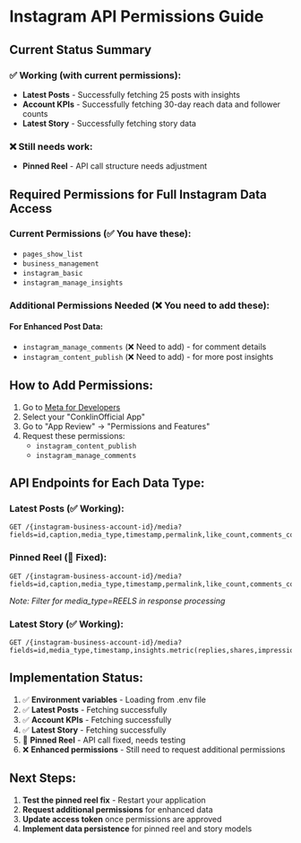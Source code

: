 # Instagram API Permissions Guide

## Current Status Summary

### ✅ Working (with current permissions):
- **Latest Posts** - Successfully fetching 25 posts with insights
- **Account KPIs** - Successfully fetching 30-day reach data and follower counts
- **Latest Story** - Successfully fetching story data

### ❌ Still needs work:
- **Pinned Reel** - API call structure needs adjustment

## Required Permissions for Full Instagram Data Access

### Current Permissions (✅ You have these):
- `pages_show_list`
- `business_management` 
- `instagram_basic`
- `instagram_manage_insights`

### Additional Permissions Needed (❌ You need to add these):

#### For Enhanced Post Data:
- `instagram_manage_comments` (❌ Need to add) - for comment details
- `instagram_content_publish` (❌ Need to add) - for more post insights

## How to Add Permissions:

1. Go to [Meta for Developers](https://developers.facebook.com/)
2. Select your "ConklinOfficial App"
3. Go to "App Review" → "Permissions and Features"
4. Request these permissions:
   - `instagram_content_publish`
   - `instagram_manage_comments`

## API Endpoints for Each Data Type:

### Latest Posts (✅ Working):
```
GET /{instagram-business-account-id}/media?fields=id,caption,media_type,timestamp,permalink,like_count,comments_count,insights.metric(reach,impressions,saved,comments,shares,likes)
```

### Pinned Reel (🔄 Fixed):
```
GET /{instagram-business-account-id}/media?fields=id,caption,media_type,timestamp,permalink,like_count,comments_count,insights.metric(comments,shares,likes,saves,avg_watch_time)&limit=50
```
*Note: Filter for media_type=REELS in response processing*

### Latest Story (✅ Working):
```
GET /{instagram-business-account-id}/media?fields=id,media_type,timestamp,insights.metric(replies,shares,impressions,profile_visits)&media_type=STORY&limit=1
```

## Implementation Status:

1. ✅ **Environment variables** - Loading from .env file
2. ✅ **Latest Posts** - Fetching successfully
3. ✅ **Account KPIs** - Fetching successfully  
4. ✅ **Latest Story** - Fetching successfully
5. 🔄 **Pinned Reel** - API call fixed, needs testing
6. ❌ **Enhanced permissions** - Still need to request additional permissions

## Next Steps:

1. **Test the pinned reel fix** - Restart your application
2. **Request additional permissions** for enhanced data
3. **Update access token** once permissions are approved
4. **Implement data persistence** for pinned reel and story models 